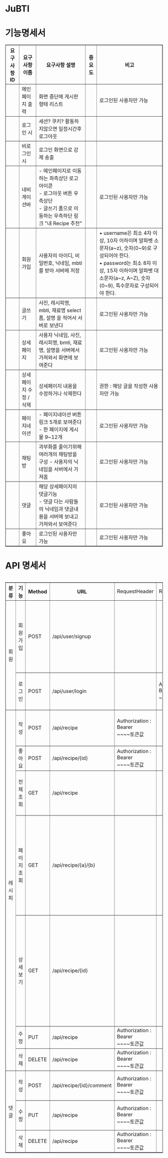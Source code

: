 # JuBTI

# 기능명세서
<html> <head> <meta charset="EUC-KR"> </head> <body> <table border="1"> <th>요구사항ID</th><th>요구사항 이름</th><th>요구사항 설명</th> <th>중요도</th> <th>비고</th> <tr><td></td> <td>메인페이지 출력</td>  <td>화면 중단에 게시판 형태 리스트</td> <td></td>  <td>로그인된 사용자만 가능</td>  </tr>
<tr><td></td><td>로그인 시</td> <td>세션? 쿠키? 활동하지않으면 일정시간후 로그아웃</td>   <td></td>  <td></td>  
<tr><td></td><td>비로그인 시</td> <td>로그인 화면으로 강제 송출</td>   <td></td>  <td></td>
<tr> <td></td> <td>네비게이션바</td> <td> - 메인페이지로 이동하는 좌측상단 로고아이콘<br>- 로그아웃 버튼 우측상단<br>- 글쓰기 폼으로 이동하는 우측하단 링크 "내 Recipe 추천"</td>  <td></td><td>로그인된 사용자만 가능</td>  </tr>
<tr> <td></td> <td>회원가입</td> <td>사용자의 아이디, 비밀번호, 닉네임, mbti를 받아 서버에 저장</td>  <td></td><td>• username은 최소 4자 이상, 10자 이하이며 알파벳 소문자(a~z), 숫자(0~9)로 구성되어야 한다.<br>• password는 최소 8자 이상, 15자 이하이며 알파벳 대소문자(a~z, A~Z), 숫자(0~9), 특수문자로 구성되어야 한다.</td>  </tr>
<tr> <td></td> <td>글쓰기</td> <td>사진, 레시피명, mbti, 재료명 select폼, 설명 을 적어서 서버로 보낸다</td>  <td></td><td>로그인된 사용자만 가능</td>  </tr>
<tr><td></td> <td>상세페이지</td> <td>사용자 닉네임, 사진, 레시피명, bmti, 재료명, 설명을 서버에서 가져와서 화면에 보여준다</td>  <td></td><td>로그인된 사용자만 가능</td>  </tr>
<tr><td></td> <td>상세페이지 수정 / 삭제</td> <td>상세페이지 내용을 수정하거나 삭제한다</td>  <td></td><td>권한 : 해당 글을 작성한 사용자만 가능</td>  </tr>
<tr><td></td> <td>페이지네이션</td> <td>- 페이지네이션 버튼 링크 5개로 보여준다<br> - 한 페이지에 게시물 9~12개</td>  <td></td><td>로그인된 사용자만 가능</td>  </tr>
<tr><td></td> <td>채팅방</td> <td>과부화를 줄이기위해 여러개의 채팅방을 구성 - 사용자의 닉네임을 서버에서 가져옴</td>  <td></td><td>로그인된 사용자만 가능</td>  </tr>
<tr><td></td> <td>댓글</td> <td>해당 상세페이지의 댓글기능<br> - 댓글 다는 사람들의 닉네임과 댓글내용을 서버에 보내고 가져와서 보여준다</td>  <td></td><td>로그인된 사용자만 가능</td>  </tr>
<tr><td></td> <td>좋아요</td> <td>로그인된 사용자만 가능</td>  <td></td><td>로그인된 사용자만 가능</td>  </tr><table> </body> </html>















# API 명세서
<html> <head> <meta charset="EUC-KR"> </head> <body> <table border="1"> <th>분류</th> <th>기능</th><th>Method</th><th>URL</th> <td>RequestHeader</td><td>ResponsHeader</td><th>RequestBody</th> <th>ResponseBody</th> 
<tr><td rowspan="2" >회원</td> <td>회원가입</td>  <td>POST</td> <td>/api/user/signup</td> <td></td><td></td> <td>{<br>"id": "아이디",<br>"nickname": "닉네임",<br>"password": "비밀번호",<br>"passwordCheck": "비밀번호",<br>"MBTI": "ENFP"<br>}</td>  <td>200, "회원가입 완료됐습니다."</td></tr>
<tr> <td>로그인</td><td>POST</td> <td>/api/user/login</td> <td></td><td>Authorization : Bearer <br>~~~~토큰값</td>  <td>{<br>"id": "아이디",<br>"password": "비밀번호"<br>}</td><td>200, "로그인 완료됐습니다."</td></tr>
<tr><td rowspan="7" >레시피</td><td>작성</td> <td>POST</td> <td>/api/recipe</td> <td>Authorization : Bearer <br>~~~~토큰값</td><td></td>  <td>{<br>"MBTI": "ENFP",<br>"title": "레시피명"<br>"materiral": "재료"<br>}</td>  <td>200, "회원가입 완료됐습니다."</td></tr>
<td >좋아요</td> <td>POST</td> <td>/api/recipe/{id}</td> <td>Authorization : Bearer <br>~~~~토큰값</td><td></td>  <td></td>  <td>200, “좋아요”</td>
<tr><td>전체조회</td> <td>GET</td> <td>/api/recipe</td>  <td></td><td></td> <td></td><td>{ <br>”id”:”1”, ”image”: ”이미지 url”, ”nickname”: “닉네임”, ”title”: ”제목”, ”mbti”: ”INFP”, ”like”: ”좋아요 수” }</td> </tr>
<tr><td>페이지 조회</td> <td>GET</td> <td>/api/recipe/{a}/{b}</td>  <td></td><td></td> <td></td><td>{ <br>”id”:”1”, ”image”: ”이미지 url”, ”nickname”: “닉네임”, ”title”: ”제목”, ”mbti”: ”INFP”, ”like”: ”좋아요 수”<br> }, <br>{<br> ”id”:”2”, ”image”: ”이미지 url”, ”nickname”: “닉네임”, ”title”: ”제목”, ”mbti”: ”INFP”, ”like”: ”좋아요 수”<br> }</td> </tr>
<tr><td>상세보기</td> <td>GET</td> <td>/api/recipe/{id}</td>  <td></td><td></td> <td></td><td>{ <br>”image”: ”이미지 url”, ”nickname”: “닉네임”, ”title”: “제목”, ”material”: ”재료”, ”content”: “조리법”, ”mbti”: ”INFP”, ”like”: ”좋아요 수”, "hasLike": "1", ”comments”: ”댓글” ”createdAt”: “2022-07-25T12:43:01.226062”, ”modifiedAt”: “2022-07-25T12:43:01.226062” <br>}</td> </tr>
<tr><td>수정</td> <td>PUT</td> <td>/api/recipe</td><td>Authorization : Bearer <br>~~~~토큰값</td><td></td>   <td></td><td>200, “수정 완료”</td></tr>
<tr><td>삭제</td> <td>DELETE</td> <td>/api/recipe</td> <td>Authorization : Bearer <br>~~~~토큰값</td><td></td>  <td></td><td>200, "삭제 완료 됐습니다."</td>  </tr>
<tr><td rowspan="3" >댓글</td><td>작성</td> <td>POST</td> <td>/api/recipe/{id}/comment</td> <td>Authorization : Bearer <br>~~~~토큰값</td><td></td>  <td>{ <br>”comments”: ”댓글내용”<br> }</td>  <td>200, “작성 완료”</td>
<tr><td>수정</td> <td>PUT</td> <td>/api/recipe</td><td>Authorization : Bearer <br>~~~~토큰값</td><td></td>   <td>{ <br>”comments”: ”댓글내용”<br> }</td><td>200, “수정 완료”</td>
<tr><td>삭제</td> <td>DELETE</td> <td>/api/recipe</td> <td>Authorization : Bearer <br>~~~~토큰값</td><td></td>  <td></td><td>200, "삭제 완료 "</td>  </tr>
</table> </body> </html>
